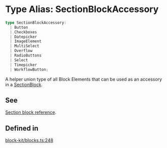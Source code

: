 # Type Alias: SectionBlockAccessory

```ts
type SectionBlockAccessory: 
  | Button
  | Checkboxes
  | Datepicker
  | ImageElement
  | MultiSelect
  | Overflow
  | RadioButtons
  | Select
  | Timepicker
  | WorkflowButton;
```

A helper union type of all Block Elements that can be used as an accessory in a [SectionBlock](../interfaces/SectionBlock.md).

## See

[Section block reference](https://api.slack.com/reference/block-kit/blocks#section).

## Defined in

[block-kit/blocks.ts:248](https://github.com/slackapi/node-slack-sdk/blob/7b348598b763c2b7545d1042b5f0429775cfa62c/packages/types/src/block-kit/blocks.ts#L248)
